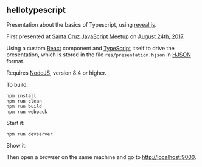 hellotypescript
---------------

Presentation about the basics of Typescript, using [reveal.js](http://lab.hakim.se/reveal-js/#/).

First presented at [Santa Cruz JavaScript Meetup](https://www.meetup.com/santacruzjs/) on
[August 24th, 2017](https://www.meetup.com/santacruzjs/events/242048106/).

Using a custom [React](https://facebook.github.io/react/) component and
[TypeScript](https://www.typescriptlang.org/) itself to drive the presentation, which is stored in
the file `res/presentation.hjson` in [HJSON](https://hjson.org/) format.

Requires [NodeJS](https://nodejs.org/), version 8.4 or higher.

To build:

```
npm install
npm run clean
npm run build
npm run webpack
```

Start it:

```
npm run devserver
```

Show it:

Then open a browser on the same machine and go to [http://localhost:9000](http://localhost:9000).

